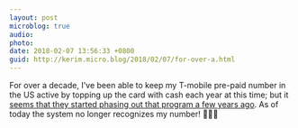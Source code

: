 ```yaml
---
layout: post
microblog: true
audio: 
photo: 
date: 2018-02-07 13:56:33 +0800
guid: http://kerim.micro.blog/2018/02/07/for-over-a.html
---
```

For over a decade, I've been able to keep my T-mobile pre-paid number in the US active by topping up the card with cash each year at this time; but it [seems that they started phasing out that program a few years ago](https://www.prepaidphonenews.com/2014/08/good-news-bad-news-changes-coming-to-t.html). As of today the system no longer recognizes my number! 🤬🤬🤬
